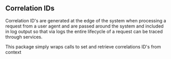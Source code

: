 ## Correlation IDs

Correlation ID's are generated at the edge of the system when processing a request from a user agent and
are passed around the system and included in log output so that via logs the entire lifecycle of a request can be traced through services.

This package simply wraps calls to set and retrieve correlations ID's from context

